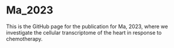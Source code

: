 # Ma_2023
This is the GitHub page for the publication for Ma, 2023, where we investigate the cellular transcriptome of the heart in response to chemotherapy.
